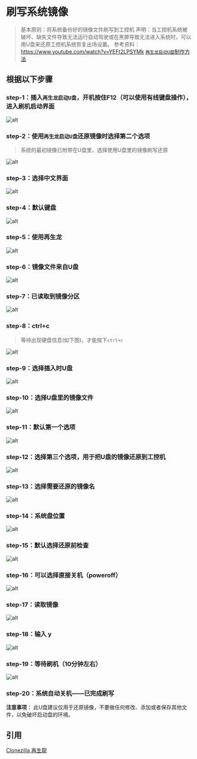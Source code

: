 # 刷写系统镜像

> 基本原则：将系统备份好的镜像文件刷写到工控机
> 声明：当工控机系统被破坏、缺失文件导致无法运行自动驾驶或在黑屏导致无法进入系统时，可以用U盘来还原工控机系统恢复出场设置。
> 参考资料：<https://www.youtube.com/watch?v=YEFt2LPSYMk>
> [`再生龙启动U盘`制作方法](https://clonezilla.nchc.org.tw/clonezilla-live/liveusb.php#windows-method-b)

## 根据以下步骤

### step-1：插入`再生龙启动U盘`，开机按住F12（可以使用有线键盘操作），进入刷机启动界面
![alt](images/lQLPJwDCetAopwbNBD3NCGmwBeApK3fykssEPgo_EcB8AQ_2153_1085.png)
### step-2：使用`再生龙启动U盘`还原镜像时选择第二个选项

> 系统的最初镜像已附带在U盘里，选择使用U盘里的镜像刷写还原

![alt](images/12.png)
### step-3：选择中文界面
![alt](images/lQLPJwdL8ziBiAbNBG_NCAewb7ZWChcktagEPgo_GcCyAQ_2055_1135.png)
### step-4：默认键盘
![alt](images/5.png)
### step-5：使用再生龙
![alt](images/8.png)
### step-6：镜像文件来自U盘
![alt](images/6.png) 
### step-7：已读取到镜像分区
![alt](images/35.jpg) 
### step-8：ctrl+c

> 等待出现硬盘信息(如下图)，才能按下`ctrl+c`

![alt](images/l9.png) 
### step-9：选择插入时U盘
![alt](images/36.jpg) 
### step-10：选择U盘里的镜像文件
![alt](images/15.png) 
### step-11：默认第一个选项 
![alt](images/16.png)
### step-12：选择第三个选项，用于把U盘的镜像还原到工控机 
![alt](images/37.jpg) 
### step-13：选择需要还原的镜像名    
![alt](images/38.jpg)  
### step-14：系统盘位置
![alt](images/23.png) 
### step-15：默认选择还原前检查
![alt](images/24.png)
### step-16：可以选择直接关机（poweroff）
![alt](images/25.png)
### step-17：读取镜像
![alt](images/26.png)
### step-18：输入 y
![alt](images/20.png)
### step-19：等待刷机（10分钟左右） 
![alt](images/21.png) 

### step-20：系统自动关机——已完成刷写


**注意事项**： 此U盘建议仅用于还原镜像，不要做任何修改、添加或者保存其他文件，以免破坏启动盘的环境。

## 引用
[Clonezilla 再生龍](https://clonezilla.nchc.org.tw/intro/)